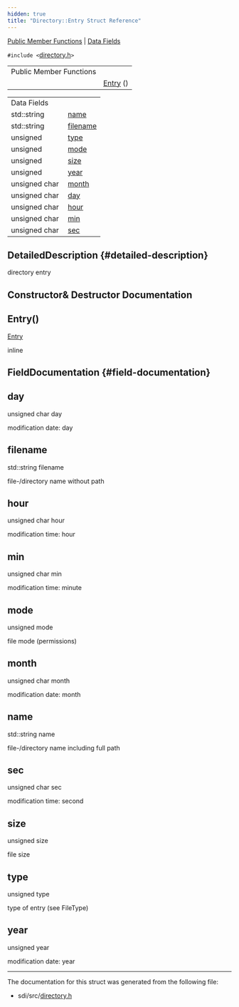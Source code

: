 ```yaml
---
hidden: true
title: "Directory::Entry Struct Reference"
---
```


[Public Member Functions](#pub-methods) \| [Data Fields](#pub-attribs)

`#include <`<a href="directory_8h_source.md">directory.h</a>`>`

|                         |                                                |
|-------------------------|------------------------------------------------|
| Public Member Functions |                                                |
|                         | [Entry](#a39deb917068018b4c69ffb32652454ab) () |

|                |                                                |
|----------------|------------------------------------------------|
| Data Fields    |                                                |
| std::string    | [name](#a9b45b3e13bd9167aab02e17e08916231)     |
| std::string    | [filename](#ae80f820219e45772366a2a68de6a54c4) |
| unsigned       | [type](#afa65f328561a1fb0d243d9be5d7f37dd)     |
| unsigned       | [mode](#a79f1aed8545a4399ce7dbcbe5d0a38f5)     |
| unsigned       | [size](#a245260f6f74972558f61b85227df5aae)     |
| unsigned       | [year](#a2a7fd6ec9f3bf84d7c564990dcf0bfb8)     |
| unsigned char  | [month](#a4900720b55a67c901372712af062d615)    |
| unsigned char  | [day](#ab9ba6d415537c392fea1a330751865f9)      |
| unsigned char  | [hour](#accdfe3c33766c9d6b3dc8996bb828dff)     |
| unsigned char  | [min](#a9b6e0d1177f74dafd99583456cdd53c4)      |
| unsigned char  | [sec](#a82015813ad639914dc140eb7eb2dd475)      |

## DetailedDescription {#detailed-description}

directory entry

## Constructor& Destructor Documentation

## Entry() <a href="#a39deb917068018b4c69ffb32652454ab" id="a39deb917068018b4c69ffb32652454ab"></a>

<p><a href="struct_directory_1_1_entry.md">Entry</a></p>

inline

## FieldDocumentation {#field-documentation}

## day <a href="#ab9ba6d415537c392fea1a330751865f9" id="ab9ba6d415537c392fea1a330751865f9"></a>

<p>unsigned char day</p>

modification date: day

## filename <a href="#ae80f820219e45772366a2a68de6a54c4" id="ae80f820219e45772366a2a68de6a54c4"></a>

<p>std::string filename</p>

file-/directory name without path

## hour <a href="#accdfe3c33766c9d6b3dc8996bb828dff" id="accdfe3c33766c9d6b3dc8996bb828dff"></a>

<p>unsigned char hour</p>

modification time: hour

## min <a href="#a9b6e0d1177f74dafd99583456cdd53c4" id="a9b6e0d1177f74dafd99583456cdd53c4"></a>

<p>unsigned char min</p>

modification time: minute

## mode <a href="#a79f1aed8545a4399ce7dbcbe5d0a38f5" id="a79f1aed8545a4399ce7dbcbe5d0a38f5"></a>

<p>unsigned mode</p>

file mode (permissions)

## month <a href="#a4900720b55a67c901372712af062d615" id="a4900720b55a67c901372712af062d615"></a>

<p>unsigned char month</p>

modification date: month

## name <a href="#a9b45b3e13bd9167aab02e17e08916231" id="a9b45b3e13bd9167aab02e17e08916231"></a>

<p>std::string name</p>

file-/directory name including full path

## sec <a href="#a82015813ad639914dc140eb7eb2dd475" id="a82015813ad639914dc140eb7eb2dd475"></a>

<p>unsigned char sec</p>

modification time: second

## size <a href="#a245260f6f74972558f61b85227df5aae" id="a245260f6f74972558f61b85227df5aae"></a>

<p>unsigned size</p>

file size

## type <a href="#afa65f328561a1fb0d243d9be5d7f37dd" id="afa65f328561a1fb0d243d9be5d7f37dd"></a>

<p>unsigned type</p>

type of entry (see FileType)

## year <a href="#a2a7fd6ec9f3bf84d7c564990dcf0bfb8" id="a2a7fd6ec9f3bf84d7c564990dcf0bfb8"></a>

<p>unsigned year</p>

modification date: year

------------------------------------------------------------------------

The documentation for this struct was generated from the following file:

- sdi/src/<a href="directory_8h_source.md">directory.h</a>
